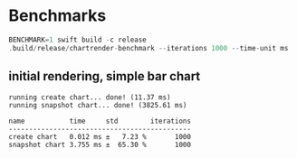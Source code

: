 # Benchmarks

```swift
BENCHMARK=1 swift build -c release
.build/release/chartrender-benchmark --iterations 1000 --time-unit ms
```

## initial rendering, simple bar chart

```
running create chart... done! (11.37 ms)
running snapshot chart... done! (3825.61 ms)

name           time     std        iterations
---------------------------------------------
create chart   0.012 ms ±   7.23 %       1000
snapshot chart 3.755 ms ±  65.30 %       1000
```
